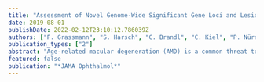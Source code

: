 ```yaml
---
title: "Assessment of Novel Genome-Wide Significant Gene Loci and Lesion Growth in Geographic Atrophy Secondary to Age-Related Macular Degeneration"
date: 2019-08-01
publishDate: 2022-02-12T23:10:12.786039Z
authors: ["F. Grassmann", "S. Harsch", "C. Brandl", "C. Kiel", "P. Nürnberg", "M. R. Toliat", "M. Fleckenstein", "M. Pfau", "S. Schmitz-Valckenberg", "F. G. Holz", "E. Y. Chew", "A. Swaroop", "R. Ratnapriya", "M. L. Klein", "Z. Mulyukov", "P. Zamiri", "B. H. F. Weber"]
publication_types: ["2"]
abstract: "Age-related macular degeneration (AMD) is a common threat to vision loss in individuals older than 50 years. While neovascular complications in AMD are treatable, there is currently no therapy for geographic atrophy secondary to AMD. Geographic atrophy lesion progression over time shows considerable interindividual variability, but little is known about prognostic factors. To elucidate the contribution of common genetic variants to geographic atrophy lesion growth. This pooled analysis combined 4 independent studies: the Fundus Autofluorescence Imaging in Age-Related Macular Degeneration (FAM) study, the Directional Spread in Geographic Atrophy (DSGA) study, the Age-Related Eye Disease Study (AREDS), and the Geographic Atrophy Treatment Evaluation (GATE) study. Each provided data for geographic atrophy lesion growth in specific designs. Patients with geographic atrophy secondary to AMD were recruited to these studies. Genotypes were retrieved through the database of Genotypes and Phenotypes (for AREDS) or generated at the Cologne Center for Genomics (for FAM, DSGA, and GATE). The correlation between square root-transformed geographic atrophy growth rate and 7 596 219 genetic variants passing quality control was estimated using linear regression. The calculations were adjusted for known factors influencing geographic atrophy growth, such as the presence of bilateral geographic atrophy as well as the number of lesion spots and follow-up times. Slopes per allele, 95% CIs, and P values of genetic variants correlated with geographic atrophy lesion growth. A total of 935 patients (mean [SD] age, 74.7 [7.8] years; 547 female participants [59.0%]) were included. Two gene loci with conservative genome-wide significance were identified. Each minor allele of the genome-wide associated variants increased the geographic atrophy growth rate by a mean of about 15% or 0.05 mm per year. Gene prioritization within each locus suggests the protein arginine methyltransferase 6 gene (PRMT6; chromosome 1; slope, 0.046 [95% CI, 0.026-0.066]; P = 4.09 × 10-8) and the lanosterol synthase gene (LSS; chromosome 21; slope, 0.105 [95% CI, 0.068-0.143]; P = 4.07 × 10-7) as the most likely progression-associated genes. These data provide further insight into the genetic architecture of geographic atrophy lesion growth. Geographic atrophy is a clinical outcome with a high medical need for effective therapy. The genes PRMT6 and LSS are promising candidates for future studies aimed at understanding functional aspects of geographic atrophy progression and also for designing novel and targeted treatment options."
featured: false
publication: "*JAMA Ophthalmol*"
---
```


